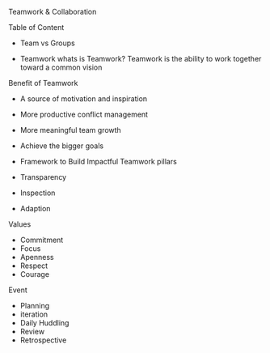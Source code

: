 Teamwork & Collaboration

Table of Content
- Team vs Groups

- Teamwork
whats is Teamwork? Teamwork is the ability to work together toward a common vision

Benefit of Teamwork
- A source of motivation and inspiration
- More productive conflict management
- More meaningful team growth
- Achieve the bigger goals


- Framework to Build Impactful Teamwork
pillars
- Transparency
- Inspection
- Adaption

Values
- Commitment
- Focus
- Apenness
- Respect
- Courage

Event
- Planning
- iteration
- Daily Huddling
- Review
- Retrospective